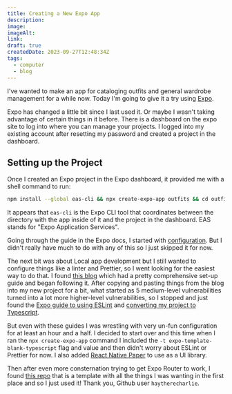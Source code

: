 ```yaml
---
title: Creating a New Expo App
description: 
image: 
imageAlt: 
link: 
draft: true
createdDate: 2023-09-27T12:48:34Z
tags:
  - computer
  - blog
---
```

I've wanted to make an app for cataloging outfits and general wardrobe management for a while now. Today I'm going to give it a try using [Expo](https://expo.dev/). 

Expo has changed a little bit since I last used it. Or maybe I wasn't taking advantage of certain things in it before. There is a dashboard on the expo site to log into where you can manage your projects. I logged into my existing account after resetting my password and created a project in the dashboard.

## Setting up the Project

Once I created an Expo project in the Expo dashboard, it provided me with a shell command to run:

```bash
npm install --global eas-cli && npx create-expo-app outfits && cd outfits && eas init --id 983dcd7a-bccb-4bc6-a6af-5e4faec610f2
```

It appears that `eas-cli` is the Expo CLI tool that coordinates between the directory with the app inside of it and the project in the dashboard. EAS stands for "Expo Application Services". 

Going through the guide in the Expo docs, I started with [configuration](https://docs.expo.dev/workflow/configuration/). But I didn't really have much to do with any of this so I just skipped it for now.

The next bit was about Local app development but I still wanted to configure things like a linter and Prettier, so I went looking for the easiest way to do that. I found [this blog](https://www.headway.io/blog/react-native-quick-start-expo-eslint-typescript-and-prettier) which had a pretty comprehensive set-up guide and began following it. After copying and pasting things from the blog into my new project for a bit, what started as 5 medium-level vulnerabilities turned into a lot more higher-level vulnerabilities, so I stopped and just found the [Expo guide to using ESLint](https://docs.expo.dev/guides/using-eslint/) and [converting my project to Typescript](https://docs.expo.dev/guides/typescript/).

But even with these guides I was wrestling with very un-fun configuration for at least an hour and a half. I decided to start over and this time when I ran the `npx create-expo-app` command I included the `-t expo-template-blank-typescript` flag and value and then didn't worry about ESLint or Prettier for now. I also added [React Native Paper](https://callstack.github.io/react-native-paper/) to use as a UI library.

Then after even more consternation trying to get Expo Router to work, I found [this repo](https://github.com/thedevenvironment/expo-router-typescript) that is a template with all the things I was wanting in the first place and so I just used it! Thank you, Github user `haytherecharlie`.

